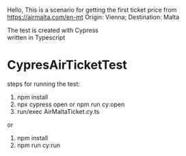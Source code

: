 
Hello, 
This is a scenario for getting the first ticket price 
from https://airmalta.com/en-mt
Origin: Vienna; Destination: Malta

The test is created with Cypress  
written in Typescript
# CypresAirTicketTest

steps for running the test:

1. npm install
2. npx cypress open or npm run cy:open
3. run/exec  AirMaltaTicket.cy.ts

or 
1. npm install
2. npm run cy:run
